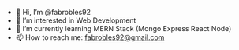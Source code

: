 - 👋 Hi, I’m @fabrobles92
- 👀 I’m interested in Web Development
- 🌱 I’m currently learning MERN Stack (Mongo Express React Node)
- 📫 How to reach me: fabrobles92@gmail.com

<!---
fabrobles92/fabrobles92 is a ✨ special ✨ repository because its `README.md` (this file) appears on your GitHub profile.
You can click the Preview link to take a look at your changes.
--->
